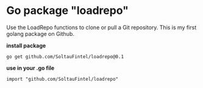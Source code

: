 # Go package "loadrepo"

Use the LoadRepo functions to clone or pull a Git repository. This is my first golang package on Github.

**install package**

`go get github.com/SoltauFintel/loadrepo@0.1`

**use in your .go file**

`import "github.com/SoltauFintel/loadrepo"`
